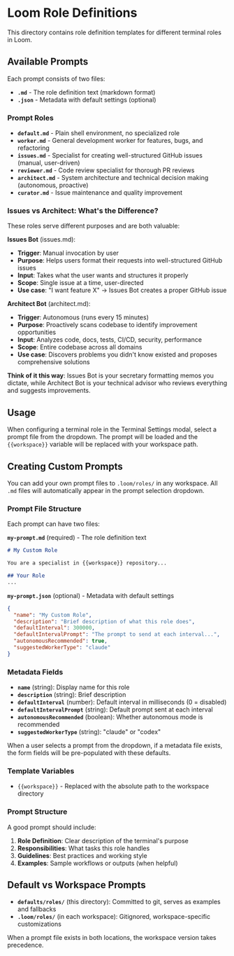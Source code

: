 # Loom Role Definitions

This directory contains role definition templates for different terminal roles in Loom.

## Available Prompts

Each prompt consists of two files:
- **`.md`** - The role definition text (markdown format)
- **`.json`** - Metadata with default settings (optional)

### Prompt Roles

- **`default.md`** - Plain shell environment, no specialized role
- **`worker.md`** - General development worker for features, bugs, and refactoring
- **`issues.md`** - Specialist for creating well-structured GitHub issues (manual, user-driven)
- **`reviewer.md`** - Code review specialist for thorough PR reviews
- **`architect.md`** - System architecture and technical decision making (autonomous, proactive)
- **`curator.md`** - Issue maintenance and quality improvement

### Issues vs Architect: What's the Difference?

These roles serve different purposes and are both valuable:

**Issues Bot** (issues.md):
- **Trigger**: Manual invocation by user
- **Purpose**: Helps users format their requests into well-structured GitHub issues
- **Input**: Takes what the user wants and structures it properly
- **Scope**: Single issue at a time, user-directed
- **Use case**: "I want feature X" → Issues Bot creates a proper GitHub issue

**Architect Bot** (architect.md):
- **Trigger**: Autonomous (runs every 15 minutes)
- **Purpose**: Proactively scans codebase to identify improvement opportunities
- **Input**: Analyzes code, docs, tests, CI/CD, security, performance
- **Scope**: Entire codebase across all domains
- **Use case**: Discovers problems you didn't know existed and proposes comprehensive solutions

**Think of it this way**: Issues Bot is your secretary formatting memos you dictate, while Architect Bot is your technical advisor who reviews everything and suggests improvements.

## Usage

When configuring a terminal role in the Terminal Settings modal, select a prompt file from the dropdown. The prompt will be loaded and the `{{workspace}}` variable will be replaced with your workspace path.

## Creating Custom Prompts

You can add your own prompt files to `.loom/roles/` in any workspace. All `.md` files will automatically appear in the prompt selection dropdown.

### Prompt File Structure

Each prompt can have two files:

**`my-prompt.md`** (required) - The role definition text
```markdown
# My Custom Role

You are a specialist in {{workspace}} repository...

## Your Role
...
```

**`my-prompt.json`** (optional) - Metadata with default settings
```json
{
  "name": "My Custom Role",
  "description": "Brief description of what this role does",
  "defaultInterval": 300000,
  "defaultIntervalPrompt": "The prompt to send at each interval...",
  "autonomousRecommended": true,
  "suggestedWorkerType": "claude"
}
```

### Metadata Fields

- **`name`** (string): Display name for this role
- **`description`** (string): Brief description
- **`defaultInterval`** (number): Default interval in milliseconds (0 = disabled)
- **`defaultIntervalPrompt`** (string): Default prompt sent at each interval
- **`autonomousRecommended`** (boolean): Whether autonomous mode is recommended
- **`suggestedWorkerType`** (string): "claude" or "codex"

When a user selects a prompt from the dropdown, if a metadata file exists, the form fields will be pre-populated with these defaults.

### Template Variables

- `{{workspace}}` - Replaced with the absolute path to the workspace directory

### Prompt Structure

A good prompt should include:

1. **Role Definition**: Clear description of the terminal's purpose
2. **Responsibilities**: What tasks this role handles
3. **Guidelines**: Best practices and working style
4. **Examples**: Sample workflows or outputs (when helpful)

## Default vs Workspace Prompts

- **`defaults/roles/`** (this directory): Committed to git, serves as examples and fallbacks
- **`.loom/roles/`** (in each workspace): Gitignored, workspace-specific customizations

When a prompt file exists in both locations, the workspace version takes precedence.
